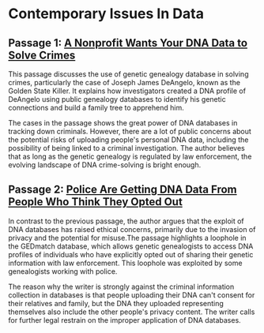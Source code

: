 # Contemporary Issues In Data

## Passage 1: [A Nonprofit Wants Your DNA Data to Solve Crimes](https://www.wired.com/story/genetic-genealogy-nonprofit-dna-database/) 

This passage discusses the use of genetic genealogy database in solving crimes, particularly the case of Joseph James DeAngelo, known as the Golden State Killer. It explains how investigators created a DNA profile of DeAngelo using public genealogy databases to identify his genetic connections and build a family tree to apprehend him. 

The cases in the passage shows the great power of DNA databases in tracking down criminals. However, there are a lot of public concerns about the potential risks of uploading people's personal DNA data, including the possibility of being linked to a criminal investigation. The author believes that as long as the genetic genealogy is regulated by law enforcement, the evolving landscape of DNA crime-solving is bright enough.


## Passage 2: [Police Are Getting DNA Data From People Who Think They Opted Out](https://theintercept.com/2023/08/18/gedmatch-dna-police-forensic-genetic-genealogy/)  

In contrast to the previous passage, the author argues that the exploit of DNA databases has raised ethical concerns, primarily due to the invasion of privacy and the potential for misuse.The passage highlights a loophole in the GEDmatch database, which allows genetic genealogists to access DNA profiles of individuals who have explicitly opted out of sharing their genetic information with law enforcement. This loophole was exploited by some genealogists working with police. 

The reason why the writer is strongly against the criminal information collection in databases is that people uploading their DNA can't consent for their relatives and family, but the DNA they uploaded representing themselves also include the other people's privacy content. The writer calls for further legal restrain on the improper application of DNA databases.